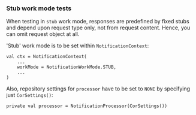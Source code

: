 ### Stub work mode tests

When testing in `stub` work mode, responses are predefined by fixed stubs and depend upon request type only, not from request content. Hence, you can omit request object at all. 

'Stub' work mode is to be set within `NotificationContext`:
```
val ctx = NotificationContext(
    ...
    workMode = NotificationWorkMode.STUB,
    ...
)
```
Also, repository settings for `processor` have to be set to `NONE` by specifying just `CorSettings()`:
```
private val processor = NotificationProcessor(CorSettings())
```
